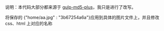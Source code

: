 说明：本代码大部分都来源于 [gulp-md5-plus](https://github.com/wpfpizicai/gulp-md5-plus)，我只是进行了改写。

将保存的 {"home/aa.jpg" : "3b67254a6a"}应用到具体的图片文件上，并且修改 css、html 上对应的名称